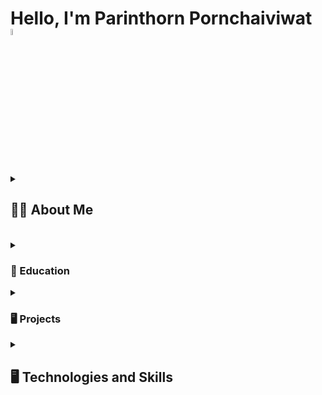 <h1> Hello, I'm Parinthorn Pornchaiviwat
<img src="https://media.giphy.com/media/hvRJCLFzcasrR4ia7z/giphy.gif" width="5%"></h1>
<br>
<details>
  <summary>
    <h2>👩‍🦰 About Me</h2>
  </summary>
  
I...

</details>
<br>
<details>
  <summary>
  <h3> 🏫 Education </h3>
  </summary>
  
* <br/>
</details>

<details>
  <summary>
  <h3> 🖥️ Projects </h3>
  </summary>
</details>

<details>
  <summary>
   <h2>🖥️ Technologies and Skills</h2>
  </summary>

<details>
  <summary>
    <h3> 📚 Version control </h3>
  </summary>
  
  [![Git](https://img.shields.io/badge/git-orange?style=for-the-badge&logo=git&logoColor=white)](#)
  [![GitHub](https://img.shields.io/badge/github-purple?style=for-the-badge&logo=github&logoColor=white)](#)
  
</details>

<details>
  <summary>
    <h3> 📚 Machine Learning </h3>
  </summary>
</details>

</details>
